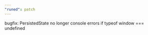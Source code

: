 ```yaml
---
"runed": patch
---
```


bugfix: PersistedState no longer console errors if typeof window === undefined
